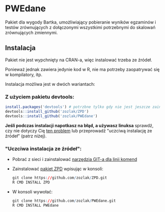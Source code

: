 # PWEdane

Pakiet dla wygody Bartka, umożliwiający pobieranie wyników egzaminów i testów zrównujących z dołączonymi wszystkimi potrzebnymi do skalowań zrównujących zmiennymi.

## Instalacja

Pakiet nie jest wypchnięty na CRAN-a, więc instalować trzeba ze źródeł.

Ponieważ jednak zawiera jedynie kod w R, nie ma potrzeby zaopatrywać się w kompilatory, itp.

Instalacja możliwa jest w dwóch wariantach:

### Z użyciem pakietu devtools:
```r
install.packages('devtools') # potrzbne tylko gdy nie jest jeszcze zainstalowany
devtools::install_github('zozlak/ZPD')
devtools::install_github('zozlak/PWEdane')
```

**Jeśli podczas instalacji napotkasz na błąd, a używasz linuksa** sprawdź, czy nie dotyczy Cię [ten problem](https://github.com/hadley/devtools/issues/650) lub przeprowadź "uczciwą instalację ze źródeł" (patrz niżej).

### "Uczciwa instalacja ze źródeł":

* Pobrać z sieci i zainstalować [narzędzia GIT-a dla linii komend](http://git-scm.com/downloads) 
* Zainstalować [pakiet ZPD](https://github.com/zozlak/ZPD) wpisując w konsoli:

  ```r
  git clone https://github.com/zozlak/ZPD.git
  R CMD INSTALL ZPD
  ```
* W konsoli wywołać:
  ```r
  git clone https://github.com/zozlak/PWEdane.git
  R CMD INSTALL PWEdane
  ```

